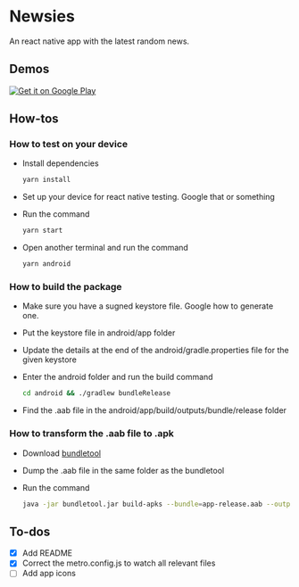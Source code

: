 # Newsies

An react native app with the latest random news.

## Demos

<a href='https://play.google.com/store/apps/details?id=com.newsies&pcampaignid=pcampaignidMKT-Other-global-all-co-prtnr-py-PartBadge-Mar2515-1'><img alt='Get it on Google Play' src='https://play.google.com/intl/en_us/badges/static/images/badges/en_badge_web_generic.png'/></a>

## How-tos

### How to test on your device

- Install dependencies

  ```bash
  yarn install
  ```

- Set up your device for react native testing. Google that or something
- Run the command

  ```bash
  yarn start
  ```

- Open another terminal and run the command

  ```bash
  yarn android
  ```

### How to build the package

- Make sure you have a sugned keystore file. Google how to generate one.
- Put the keystore file in android/app folder
- Update the details at the end of the android/gradle.properties file for the given keystore
- Enter the android folder and run the build command

  ```bash
  cd android && ./gradlew bundleRelease
  ```

- Find the .aab file in the android/app/build/outputs/bundle/release folder

### How to transform the .aab file to .apk

- Download [bundletool](https://github.com/google/bundletool/releases/latest)
- Dump the .aab file in the same folder as the bundletool
- Run the command

  ```bash
  java -jar bundletool.jar build-apks --bundle=app-release.aab --output=cobble_alerts.apks --overwrite --mode=universal --ks=your_upload_key.keystore --ks-pass=pass:your_keystore_password --ks-key-alias=your_key_alias --key-pass=pass:your_key_password
  ```

## To-dos

- [x] Add README
- [x] Correct the metro.config.js to watch all relevant files
- [ ] Add app icons
